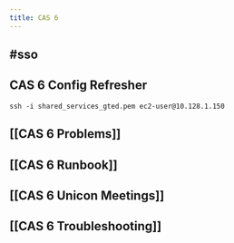 ```yaml
---
title: CAS 6
---
```


## #sso
## CAS 6 Config Refresher
` ssh -i shared_services_gted.pem ec2-user@10.128.1.150 `
## [[CAS 6 Problems]]
## [[CAS 6 Runbook]]
## [[CAS 6 Unicon Meetings]]
## [[CAS 6 Troubleshooting]]
##
